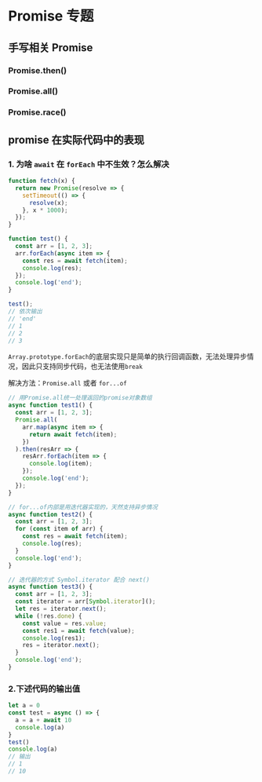 # Promise 专题

## 手写相关 Promise

### Promise.then()

### Promise.all()

### Promise.race()

## promise 在实际代码中的表现

### 1. 为啥 `await` 在 `forEach` 中不生效？怎么解决

```javascript
function fetch(x) {
  return new Promise(resolve => {
    setTimeout(() => {
      resolve(x);
    }, x * 1000);
  });
}

function test() {
  const arr = [1, 2, 3];
  arr.forEach(async item => {
    const res = await fetch(item);
    console.log(res);
  });
  console.log('end');
}

test();
// 依次输出
// 'end'
// 1
// 2
// 3
```

`Array.prototype.forEach`的底层实现只是简单的执行回调函数，无法处理异步情况，因此只支持同步代码，也无法使用`break`

解决方法：`Promise.all` 或者 `for...of`

```javascript
// 用Promise.all统一处理返回的promise对象数组
async function test1() {
  const arr = [1, 2, 3];
  Promise.all(
    arr.map(async item => {
      return await fetch(item);
    })
  ).then(resArr => {
    resArr.forEach(item => {
      console.log(item);
    });
    console.log('end');
  });
}

// for...of内部是用迭代器实现的，天然支持异步情况
async function test2() {
  const arr = [1, 2, 3];
  for (const item of arr) {
    const res = await fetch(item);
    console.log(res);
  }
  console.log('end');
}

// 迭代器的方式 Symbol.iterator 配合 next()
async function test3() {
  const arr = [1, 2, 3];
  const iterator = arr[Symbol.iterator]();
  let res = iterator.next();
  while (!res.done) {
    const value = res.value;
    const res1 = await fetch(value);
    console.log(res1);
    res = iterator.next();
  }
  console.log('end');
}
```

### 2.下述代码的输出值

```JavaScript
let a = 0
const test = async () => {
  a = a + await 10
  console.log(a)
}
test()
console.log(a)
// 输出
// 1
// 10
```
